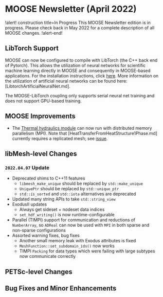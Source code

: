 # MOOSE Newsletter (April 2022)

!alert! construction title=In Progress
This MOOSE Newsletter edition is in progress. Please check back in May 2022
for a complete description of all MOOSE changes.
!alert-end!

## LibTorch Support

MOOSE can now be configured to compile with LibTorch (the C++ back end of Pytorch). This
allows the utilization of neural networks for scientific machine learning
directly in MOOSE and consequently in MOOSE-based applications.
For the installation instructions, click [here](getting_started/installation/install_libtorch.md).
More information on the utilization of artificial neural networks can be found here:
[LibtorchArtificialNeuralNet.md].

The MOOSE-LibTorch coupling only supports serial neural net training and does not support GPU-based training.

## MOOSE Improvements

- The [Thermal hydraulics module](modules/thermal_hydraulics/index.md) can now run with distributed memory parallelism (MPI).
  Note that [HeatTransferFromHeatStructure1Phase.md] currently requires a replicated mesh; see [issue](https://github.com/idaholab/moose/issues/20798).

## libMesh-level Changes

### `2022.04.07` Update

- Deprecated shims to C++11 features
  - `libmesh_make_unique` should be replaced by `std::make_unique`
  - `UniquePtr` should be replaced by `std::unique_ptr`
  - `std::is_sorted` and `std::iota` alternatives are deprecated
- Updated many string APIs to take `std::string_view`
- ExodusII updates
  - Always get sideset + nodeset data indices
  - `set_hdf_writing()` is now runtime-configurable
- Parallel (TIMPI) support for communication and reductions of
  `NumberArray`, so `ADReal` can now be used with `MPI` in both sparse
  and non-sparse configurations
- Assorted warning fixes, bug fixes
  - Another small memory leak with Exodus attributes is fixed
  - `MeshFunction::set_subdomain_ids()` now works
  - TIMPI `Packing` for data types which were failing with large
    subtypes now communicate correctly

## PETSc-level Changes

## Bug Fixes and Minor Enhancements
